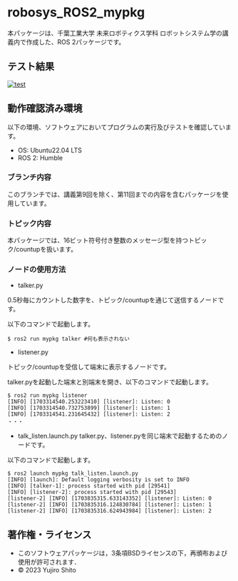 # robosys_ROS2_mypkg
本パッケージは、千葉工業大学 未来ロボティクス学科 ロボットシステム学の講義内で作成した、ROS 2パッケージです。

## テスト結果
[![test](https://github.com/Yujiro-13/robosys_ros2_mypkg/actions/workflows/test.yml/badge.svg)](https://github.com/Yujiro-13/robosys_ros2_mypkg/actions/workflows/test.yml)

## 動作確認済み環境
以下の環境、ソフトウェアにおいてプログラムの実行及びテストを確認しています。
- OS: Ubuntu22.04 LTS
- ROS 2: Humble

### ブランチ内容
このブランチでは、講義第9回を除く、第11回までの内容を含むパッケージを使用しています。

### トピック内容
本パッケージでは、16ビット符号付き整数のメッセージ型を持つトピック/countupを扱います。

### ノードの使用方法
- talker.py

0.5秒毎にカウントした数字を、トピック/countupを通じて送信するノードです。

以下のコマンドで起動します。
```
$ ros2 run mypkg talker #何も表示されない
```

- listener.py

トピック/countupを受信して端末に表示するノードです。

talker.pyを起動した端末と別端末を開き、以下のコマンドで起動します。
```
$ ros2 run mypkg listener
[INFO] [1703314540.253223410] [listener]: Listen: 0
[INFO] [1703314540.732753899] [listener]: Listen: 1
[INFO] [1703314541.231645432] [listener]: Listen: 2
・・・
```

- talk_listen.launch.py
talker.py、listener.pyを同じ端末で起動するためのノードです。

以下のコマンドで起動します。 
```
$ ros2 launch mypkg talk_listen.launch.py
[INFO] [launch]: Default logging verbosity is set to INFO
[INFO] [talker-1]: process started with pid [29541]
[INFO] [listener-2]: process started with pid [29543]
[listener-2] [INFO] [1703835315.633143352] [listener]: Listen: 0
[listener-2] [INFO] [1703835316.124830784] [listener]: Listen: 1
[listener-2] [INFO] [1703835316.624943984] [listener]: Listen: 2
```

## 著作権・ライセンス
- このソフトウェアパッケージは，3条項BSDライセンスの下，再頒布および使用が許可されます．
- © 2023 Yujiro Shito
